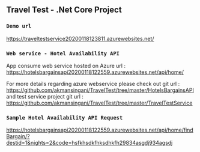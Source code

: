 ## Travel Test - .Net Core Project

### `Demo url`
https://traveltestservice20200118123811.azurewebsites.net/

### `Web service - Hotel Availability API` 
App consume web service hosted on Azure url : https://hotelsbargainsapi20200118122559.azurewebsites.net/api/home/

For more details regarding azure webservice please check out git url : https://github.com/akmansingani/TravelTest/tree/master/HotelsBargainsAPI
and test service project git url : https://github.com/akmansingani/TravelTest/tree/master/TravelTestService

### `Sample Hotel Availability API Request`

https://hotelsbargainsapi20200118122559.azurewebsites.net/api/home/findBargain/?destid=1&nights=2&code=hsfkhsdkfhksdhkfh29834asgdj934agsdj


